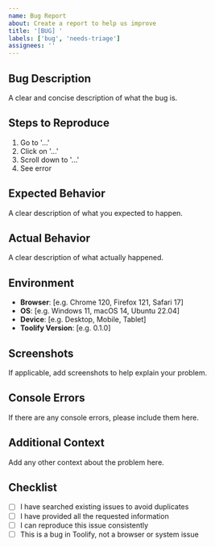 ```yaml
---
name: Bug Report
about: Create a report to help us improve
title: '[BUG] '
labels: ['bug', 'needs-triage']
assignees: ''
---
```


## Bug Description

A clear and concise description of what the bug is.

## Steps to Reproduce

1. Go to '...'
2. Click on '...'
3. Scroll down to '...'
4. See error

## Expected Behavior

A clear description of what you expected to happen.

## Actual Behavior

A clear description of what actually happened.

## Environment

- **Browser**: [e.g. Chrome 120, Firefox 121, Safari 17]
- **OS**: [e.g. Windows 11, macOS 14, Ubuntu 22.04]
- **Device**: [e.g. Desktop, Mobile, Tablet]
- **Toolify Version**: [e.g. 0.1.0]

## Screenshots

If applicable, add screenshots to help explain your problem.

## Console Errors

If there are any console errors, please include them here.

## Additional Context

Add any other context about the problem here.

## Checklist

- [ ] I have searched existing issues to avoid duplicates
- [ ] I have provided all the requested information
- [ ] I can reproduce this issue consistently
- [ ] This is a bug in Toolify, not a browser or system issue
